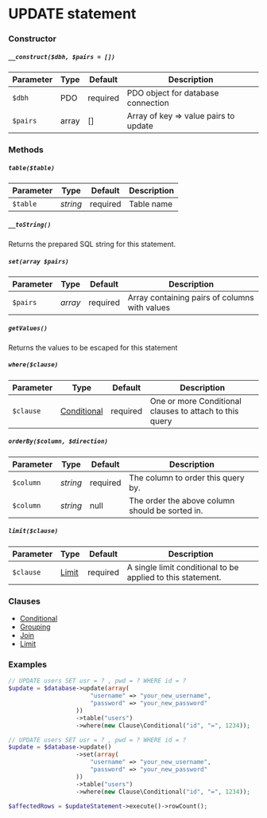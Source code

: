 # UPDATE statement

### Constructor

##### `__construct($dbh, $pairs = [])`

Parameter | Type     | Default  | Description
--------- | -------- | -------- | -----------
`$dbh`    | PDO      | required | PDO object for database connection
`$pairs`  | array    | []       | Array of key => value pairs to update

### Methods

##### `table($table)`

Parameter | Type     | Default  | Description
--------- | -------- | -------- | -----------
`$table`  | *string* | required | Table name

##### `__toString()`
Returns the prepared SQL string for this statement.

##### `set(array $pairs)`

Parameter | Type    | Default  | Description
--------- | ------- | -------- | -----------
`$pairs`  | *array* | required | Array containing pairs of columns with values

##### `getValues()`
Returns the values to be escaped for this statement

##### `where($clause)`

Parameter | Type                                    | Default  | Description
--------- | --------------------------------------- | -------- | -----------
`$clause` | [Conditional](../Clause/CONDITIONAL.md) | required | One or more Conditional clauses to attach to this query

##### `orderBy($column, $direction)`

Parameter | Type     | Default  | Description
--------- | -------- | -------- | -----------
`$column` | *string* | required | The column to order this query by.
`$column` | *string* | null     | The order the above column should be sorted in.

##### `limit($clause)`

Parameter | Type                        | Default  | Description
--------- | --------------------------- | -------- | -----------
`$clause` | [Limit](../Clause/LIMIT.md) | required | A single limit conditional to be applied to this statement.

### Clauses

+ [Conditional](../Clause/CONDITIONAL.md)
+ [Grouping](../Clause/GROUPING.md)
+ [Join](../Clause/JOIN.md)
+ [Limit](../Clause/LIMIT.md)

### Examples

```php
// UPDATE users SET usr = ? , pwd = ? WHERE id = ?
$update = $database->update(array(
                       "username" => "your_new_username",
                       "password" => "your_new_password"
                   ))
                   ->table("users")
                   ->where(new Clause\Conditional("id", "=", 1234));

// UPDATE users SET usr = ? , pwd = ? WHERE id = ?
$update = $database->update()
                   ->set(array(
                       "username" => "your_new_username",
                       "password" => "your_new_password"
                   ))
                   ->table("users")
                   ->where(new Clause\Conditional("id", "=", 1234));

$affectedRows = $updateStatement->execute()->rowCount();
```
